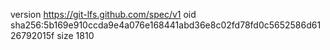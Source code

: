 version https://git-lfs.github.com/spec/v1
oid sha256:5b169e910ccda9e4a076e168441abd36e8c02fd78fd0c5652586d6126792015f
size 1810
